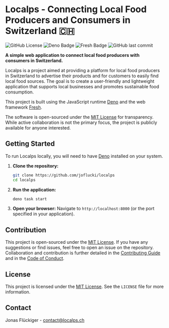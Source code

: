 # Localps - Connecting Local Food Producers and Consumers in Switzerland 🇨🇭

![GitHub License](https://img.shields.io/github/license/joflucki/localps?color=red)
![Deno Badge](https://img.shields.io/badge/built%20with-Deno-00894f?logo=deno)
![Fresh Badge](https://img.shields.io/badge/built%20with-Fresh-e5c009?logo=fresh)
![GitHub last commit](https://img.shields.io/github/last-commit/joflucki/localps?color=purple)




**A simple web application to connect local food producers with consumers in Switzerland.**

Localps is a project aimed at providing a platform for local food producers in Switzerland to advertise their products and for customers to easily find local food sources. The goal is to create a user-friendly and lightweight application that supports local businesses and promotes sustainable food consumption.

This project is built using the JavaScript runtime [Deno](https://deno.land/) and the web framework [Fresh](https://fresh.deno.dev/).

The software is open-sourced under the [MIT License](LICENSE) for transparency. While active collaboration is not the primary focus, the project is publicly available for anyone interested.

## Getting Started

To run Localps locally, you will need to have [Deno](https://deno.land/#installation) installed on your system.

1.  **Clone the repository:**
    ```bash
    git clone https://github.com/joflucki/localps
    cd localps
    ```

2.  **Run the application:**
    ```bash
    deno task start
    ```

3.  **Open your browser:** Navigate to `http://localhost:8000` (or the port specified in your application).

## Contribution

This project is open-sourced under the [MIT License](LICENSE). If you have any suggestions or find issues, feel free to open an issue on the repository. Collaboration and contribution is further detailed in the [Contributing Guide](CONTRIBUTING.md) and in the [Code of Conduct](CODE_OF_CONDUCT.md).

## License

This project is licensed under the [MIT License](LICENSE). See the `LICENSE` file for more information.

## Contact

Jonas Flückiger - contact@localps.ch